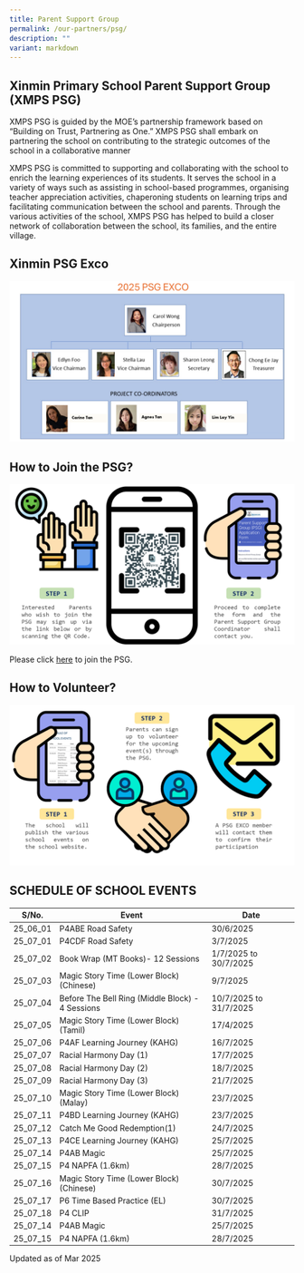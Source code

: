```yaml
---
title: Parent Support Group
permalink: /our-partners/psg/
description: ""
variant: markdown
---
```

## Xinmin Primary School Parent Support Group (XMPS PSG) 


XMPS PSG is guided by the MOE’s partnership framework based on “Building on Trust, Partnering as One.” XMPS PSG shall embark on partnering the school on contributing to the strategic outcomes of the school in a collaborative manner

XMPS PSG is committed to supporting and collaborating with the school to enrich the learning experiences of its students. It serves the school in a variety of ways such as assisting in school-based programmes, organising teacher appreciation activities, chaperoning students on learning trips and facilitating communication between the school and parents. Through the various activities of the school, XMPS PSG has helped to build a closer network of collaboration between the school, its families, and the entire village.

## Xinmin PSG Exco

![](/images/PSG_EXCO_2025_New_2.png)

## How to Join the PSG?

![](/images/psg_infograph_2024_updated.png)

Please click [here](https://go.gov.sg/xinminpsgapplication) to join the PSG. 

## How to Volunteer?

![](/images/psg_infograph_2024_pg_2.png)


## SCHEDULE OF SCHOOL EVENTS



| S/No. | Event | Date |
| -------- | -------- | -------- |
| 25_06_01  |   P4ABE Road Safety   | 30/6/2025     |
| 25_07_01 |  P4CDF Road Safety  | 3/7/2025   |
| 25_07_02 |   Book Wrap (MT Books)- 12 Sessions   | 1/7/2025 to 30/7/2025 |
| 25_07_03 |   Magic Story Time (Lower Block) (Chinese)  | 9/7/2025  |
| 25_07_04 |   Before The Bell Ring (Middle Block) - 4 Sessions   | 10/7/2025 to 31/7/2025  |
| 25_07_05 |  Magic Story Time (Lower Block) (Tamil)   | 17/4/2025  |
| 25_07_06 | P4AF Learning Journey (KAHG) | 16/7/2025 |
| 25_07_07 |   Racial Harmony Day (1) | 17/7/2025 |
| 25_07_08 |  Racial Harmony Day (2)  | 18/7/2025  |
| 25_07_09 |  Racial Harmony Day (3)  | 21/7/2025  |
| 25_07_10 |  Magic Story Time (Lower Block) (Malay)   | 23/7/2025  |
| 25_07_11 |  P4BD Learning Journey (KAHG)  | 23/7/2025 |
| 25_07_12 | Catch Me Good Redemption(1) | 24/7/2025  |
| 25_07_13 |  P4CE Learning Journey (KAHG) | 25/7/2025  |
| 25_07_14 | P4AB Magic | 25/7/2025  |
| 25_07_15 |  P4 NAPFA (1.6km) | 28/7/2025  |
 25_07_16 |  Magic Story Time (Lower Block) (Chinese) | 30/7/2025 |
| 25_07_17 | P6 Time Based Practice (EL)| 30/7/2025  |
| 25_07_18 |  P4 CLIP | 31/7/2025  |
| 25_07_14 | P4AB Magic | 25/7/2025  |
| 25_07_15 |  P4 NAPFA (1.6km) | 28/7/2025  |



Updated as of Mar 2025